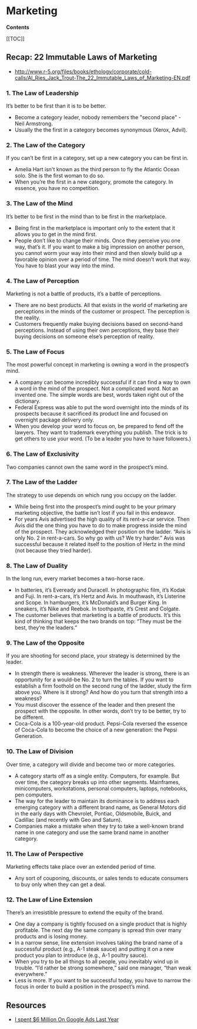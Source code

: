 # Marketing

**Contents**

[[TOC]]

## Recap: 22 Immutable Laws of Marketing

- http://www.r-5.org/files/books/ethology/corporate/cold-calls/Al_Ries_Jack_Trout-The_22_Immutable_Laws_of_Marketing-EN.pdf


### 1. The Law of Leadership

It’s better to be first than it is to be better.

- Become a category leader, nobody remembers the "second place" - Neil Armstrong.
- Usually the the first in a category becomes synonymous (Xerox, Advil).

### 2. The Law of the Category

If you can’t be first in a category, set up a new category you can be first in.

- Amelia Hart isn't known as the third person to fly the Atlantic Ocean solo. She is the first woman to do so.
- When you’re the first in a new category, promote the category. In essence, you have no competition.

### 3. The Law of the Mind

It’s better to be first in the mind than to be first in the marketplace.

- Being first in the marketplace is important only to the extent that it allows you to get in the mind first.
- People don’t like to change their minds. Once they perceive you one way, that’s it. If you want to make a big impression on another person, you cannot worm your way into their mind and then slowly build up a favorable opinion over a period of time. The mind doesn’t work that way. You have to blast your way into the mind.

### 4. The Law of Perception

Marketing is not a battle of products, it’s a battle of perceptions.

- There are no best products. All that exists in the world of marketing are perceptions in the minds of the customer or prospect. The perception is the reality. 
- Customers frequently make buying decisions based on second-hand perceptions. Instead of using their own perceptions, they base their buying decisions on someone else’s perception of reality.

### 5. The Law of Focus

The most powerful concept in marketing is owning a word in the prospect’s mind.

- A company can become incredibly successful if it can find a way to own a word in the mind of the prospect. Not a complicated word. Not an invented one. The simple words are best, words taken right out of the dictionary.
- Federal Express was able to put the word overnight into the minds of its prospects because it sacrificed its product line and focused on overnight package delivery only.
- When you develop your word to focus on, be prepared to fend off the lawyers. They want to trademark everything you publish. The trick is to get others to use your word. (To be a leader you have to have followers.)

### 6. The Law of Exclusivity

Two companies cannot own the same word in the prospect’s mind.

### 7. The Law of the Ladder

The strategy to use depends on which rung you occupy on the ladder.

- While being first into the prospect’s mind ought to be your primary marketing objective, the battle isn’t lost if you fail in this endeavor.
- For years Avis advertised the high quality of its rent-a-car service. Then Avis did the one thing you have to do to make progress inside the mind of the prospect. They acknowledged their position on the ladder. “Avis is only No. 2 in rent-a-cars. So why go with us? We try harder.” Avis was successful because it related itself to the position of Hertz in the mind (not because they tried harder).

### 8. The Law of Duality

In the long run, every market becomes a two-horse race.

- In batteries, it’s Eveready and Duracell. In photographic film, it’s Kodak and Fuji. In rent-a-cars, it’s Hertz and Avis. In mouthwash, it’s Listerine and Scope. In hamburgers, it’s McDonald’s and Burger King. In sneakers, it’s Nike and Reebok. In toothpaste, it’s Crest and Colgate.
- The customer believes that marketing is a battle of products. It’s this kind of thinking that keeps the two brands on top: “They must be the best, they’re the leaders.”

### 9. The Law of the Opposite

If you are shooting for second place, your strategy is determined by the leader.

- In strength there is weakness. Wherever the leader is strong, there is an opportunity for a would-be No. 2 to turn the tables. If you want to establish a firm foothold on the second rung of the ladder, study the firm above you. Where is it strong? And how do you turn that strength into a weakness?
- You must discover the essence of the leader and then present the prospect with the opposite. In other words, don’t try to be better, try to be different.
- Coca-Cola is a 100-year-old product. Pepsi-Cola reversed the essence of Coca-Cola to become the choice of a new generation: the Pepsi Generation.

### 10. The Law of Division

Over time, a category will divide and become two or more categories.

- A category starts off as a single entity. Computers, for example. But over time, the category breaks up into other segments. Mainframes, minicomputers, workstations, personal computers, laptops, notebooks, pen computers.
- The way for the leader to maintain its dominance is to address each emerging category with a different brand name, as General Motors did in the early days with Chevrolet, Pontiac, Oldsmobile, Buick, and Cadillac (and recently with Geo and Saturn).
- Companies make a mistake when they try to take a well-known brand name in one category and use the same brand name in another category.


### 11. The Law of Perspective

Marketing effects take place over an extended period of time.

- Any sort of couponing, discounts, or sales tends to educate consumers to buy only when they can get a deal. 

### 12. The Law of Line Extension

There’s an irresistible pressure to extend the equity of the brand.

- One day a company is tightly focused on a single product that is highly profitable. The next day the same company is spread thin over many products and is losing money.
- In a narrow sense, line extension involves taking the brand name of a successful product (e.g., A-1 steak sauce) and putting it on a new product you plan to introduce (e.g., A-1 poultry sauce).
- When you try to be all things to all people, you inevitably wind up in trouble. “I’d rather be strong somewhere,” said one manager, “than weak everywhere.”
- Less is more. If you want to be successful today, you have to narrow the focus in order to build a position in the prospect’s mind.

## Resources

- [I spent $6 Million On Google Ads Last Year](https://nicklafferty.com/blog/i-spent-6-million-on-google-ads-last-year-here-s-what-i-learned/)